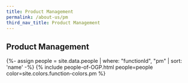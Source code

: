 ```yaml
---
title: Product Management
permalink: /about-us/pm
third_nav_title: Product Management
---
```


## **Product Management**

{%- assign people = site.data.people | where: "functionId", "pm" | sort: 'name' -%}
{% include people-of-OGP.html people=people color=site.colors.function-colors.pm %}
